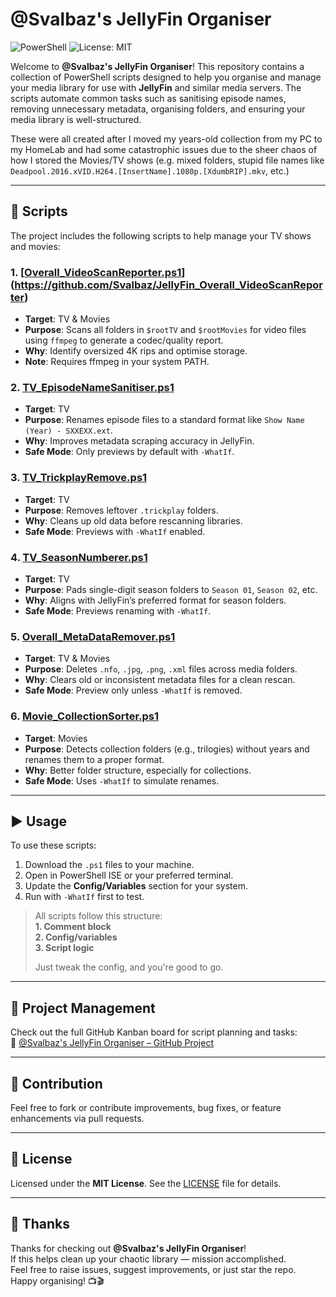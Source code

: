 # @Svalbaz's JellyFin Organiser

![PowerShell](https://img.shields.io/badge/PowerShell-5.1%2B-blue?logo=powershell&logoColor=white)
![License: MIT](https://img.shields.io/badge/License-MIT-yellow.svg)

Welcome to **@Svalbaz's JellyFin Organiser**! This repository contains a collection of PowerShell scripts designed to help you organise and manage your media library for use with **JellyFin** and similar media servers. The scripts automate common tasks such as sanitising episode names, removing unnecessary metadata, organising folders, and ensuring your media library is well-structured.

These were all created after I moved my years-old collection from my PC to my HomeLab and had some catastrophic issues due to the sheer chaos of how I stored the Movies/TV shows (e.g. mixed folders, stupid file names like `Deadpool.2016.xVID.H264.[InsertName].1080p.[XdumbRIP].mkv`, etc.)

---

## 🎯 Scripts

The project includes the following scripts to help manage your TV shows and movies:

### 1. [[Overall_VideoScanReporter.ps1](https://github.com/Svalbaz/Overall_VideoScanReporter)](https://github.com/Svalbaz/JellyFin_Overall_VideoScanReporter)
- **Target**: TV & Movies  
- **Purpose**: Scans all folders in `$rootTV` and `$rootMovies` for video files using `ffmpeg` to generate a codec/quality report.  
- **Why**: Identify oversized 4K rips and optimise storage.  
- **Note**: Requires ffmpeg in your system PATH.

### 2. [TV_EpisodeNameSanitiser.ps1](https://github.com/Svalbaz/TV_EpisodeNameSanitiser)
- **Target**: TV  
- **Purpose**: Renames episode files to a standard format like `Show Name (Year) - SXXEXX.ext`.  
- **Why**: Improves metadata scraping accuracy in JellyFin.  
- **Safe Mode**: Only previews by default with `-WhatIf`.

### 3. [TV_TrickplayRemove.ps1](https://github.com/Svalbaz/TV_TrickplayRemove)
- **Target**: TV  
- **Purpose**: Removes leftover `.trickplay` folders.  
- **Why**: Cleans up old data before rescanning libraries.  
- **Safe Mode**: Previews with `-WhatIf` enabled.

### 4. [TV_SeasonNumberer.ps1](https://github.com/Svalbaz/TV_SeasonNumberer)
- **Target**: TV  
- **Purpose**: Pads single-digit season folders to `Season 01`, `Season 02`, etc.  
- **Why**: Aligns with JellyFin’s preferred format for season folders.  
- **Safe Mode**: Previews renaming with `-WhatIf`.

### 5. [Overall_MetaDataRemover.ps1](https://github.com/Svalbaz/Overall_MetaDataRemover)
- **Target**: TV & Movies  
- **Purpose**: Deletes `.nfo`, `.jpg`, `.png`, `.xml` files across media folders.  
- **Why**: Clears old or inconsistent metadata files for a clean rescan.  
- **Safe Mode**: Preview only unless `-WhatIf` is removed.

### 6. [Movie_CollectionSorter.ps1](https://github.com/Svalbaz/Movie_CollectionSorter)
- **Target**: Movies  
- **Purpose**: Detects collection folders (e.g., trilogies) without years and renames them to a proper format.  
- **Why**: Better folder structure, especially for collections.  
- **Safe Mode**: Uses `-WhatIf` to simulate renames.

---

## ▶️ Usage

To use these scripts:

1. Download the `.ps1` files to your machine.  
2. Open in PowerShell ISE or your preferred terminal.  
3. Update the **Config/Variables** section for your system.  
4. Run with `-WhatIf` first to test.

> All scripts follow this structure:  
> **1. Comment block**  
> **2. Config/variables**  
> **3. Script logic**  
>  
> Just tweak the config, and you're good to go.

---

## 🚧 Project Management

Check out the full GitHub Kanban board for script planning and tasks:  
🔗 [@Svalbaz's JellyFin Organiser – GitHub Project](https://github.com/users/Svalbaz/projects/2)

---

## 🤝 Contribution

Feel free to fork or contribute improvements, bug fixes, or feature enhancements via pull requests.

---

## 📜 License

Licensed under the **MIT License**. See the [LICENSE](LICENSE) file for details.

---

## 🙏 Thanks

Thanks for checking out **@Svalbaz's JellyFin Organiser**!  
If this helps clean up your chaotic library — mission accomplished.  
Feel free to raise issues, suggest improvements, or just star the repo.  
Happy organising! 📺🎬

